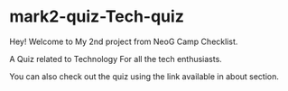 # mark2-quiz-Tech-quiz

Hey! Welcome to My 2nd project from NeoG Camp Checklist.

 A Quiz related to Technology For  all the tech enthusiasts.

You can also check out the quiz using the link available in about section.
